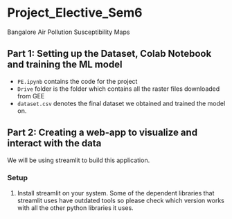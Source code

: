 # Project_Elective_Sem6
Bangalore Air Pollution Susceptibility Maps

## Part 1: Setting up the Dataset, Colab Notebook and training the ML model

- `PE.ipynb` contains the code for the project
- `Drive` folder is the folder which contains all the raster files downloaded from GEE
- `dataset.csv` denotes the final dataset we obtained and trained the model on.

## Part 2: Creating a web-app to visualize and interact with the data
We will be using streamlit to build this application.
### Setup
1. Install streamlit on your system. Some of the dependent libraries that streamlit uses have outdated tools so please check which version works with all the other python libraries it uses.
